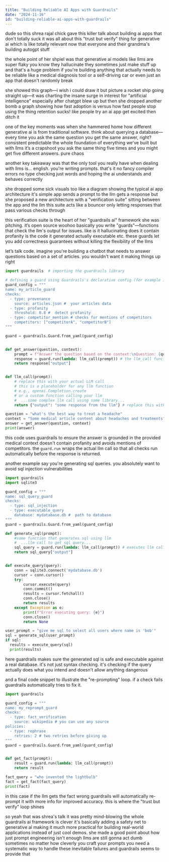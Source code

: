 ```yaml
---
title: "Building Reliable AI Apps with Guardrails"
date: "2024-11-16"
id: "building-reliable-ai-apps-with-guardrails"
---
```


dude so this shrea rajal chick gave this killer talk about building ai apps that don't totally suck  it was all about this "trust but verify" thing for generative ai which is like totally relevant now that everyone and their grandma's building autogpt stuff

the whole point of her shpiel was that  generative ai models like llms are super flaky  you know they hallucinate  they sometimes just make stuff up  and that's a huge problem if you're building anything that actually needs to be reliable like a medical diagnosis tool or a self-driving car or even just an app that doesn't randomly break


she showed this graph—i wish i could draw it but picture a rocket ship going straight up—it was charting the insane surge in interest for "artificial intelligence"  especially after chatgpt blew up  but then she dropped another bomb  a graph showing how fast adoption is versus how fast people stop using the thing  retention sucks!   like people try an ai app get excited then ditch it

one of the key moments was when she hammered home how different generative ai is from traditional software.  think about querying a database—every time you ask the same question you get the same answer, right?   consistent predictable  the whole foundation of everything we've built  but with llms it’s a crapshoot you ask the same thing five times and you might get five different answers.  pure chaos


another key takeaway was that the only tool you really have when dealing with llms is… english.  you're writing prompts.  that's it  no fancy compiler errors  no type checking  just words  and hoping the ai understands and behaves correctly


she dropped some sick visuals too like a diagram showing the typical ai app architecture  it's simple  app sends a prompt to the llm gets a response  but she proposed a new architecture with a "verification suite" sitting between the app and the llm  this suite acts like a bouncer only letting responses that pass various checks through


this verification suite is the heart of her "guardrails ai" framework she was pitching.  it’s open source woohoo  basically you write "guards"—functions that check the llm's output for issues.  like  is it hallucinating  does it contain profanity  is the code it generated actually executable  etc.  these guards let you add correctness guarantees without killing the flexibility of the llms



let’s talk code.  imagine you're building a chatbot that needs to answer questions based on a set of articles. you wouldn't want it making things up right


```python
import guardrails  # importing the guardrails library

# defining a guard using Guardrails's declarative config (for example in YAML)
guard_config = """
name: my_article_guard
checks:
  - type: provenance
    source: articles.json #  your articles data
  - type: profanity
    threshold: 0.8 #  detect profanity
  - type: competitor_mention # checks for mentions of competitors
    competitors: ["competitorA", "competitorB"]
"""

guard = guardrails.Guard.from_yaml(guard_config)


def get_answer(question, context):
    prompt = f"Answer the question based on the context:\nQuestion: {question}\nContext: {context}"
    response = guard.run(lambda: llm_call(prompt)) # the llm_call function handles actual LLM interaction
    return response["output"]


def llm_call(prompt):
    # replace this with your actual LLM call
    # this is a placeholder for any llm function
    # e.g., openai.Completion.create
    # or a custom function calling your llm
    #  ...some complex llm call using some library...
    return {"output": "some response from the llm"} # replace this with actual llm response

question = "what's the best way to treat a headache"
context = "Some medical article content about headaches and treatments"
answer = get_answer(question, context)
print(answer)
```


this code uses guardrails to ensure the answer is grounded in the provided medical context  doesn't contain profanity and avoids mentions of competitors. the  `guard.run` wraps the actual llm call so that all checks run automatically before the response is returned.


another example  say you're generating sql queries.  you absolutely want to avoid sql injection vulnerabilities


```python
import guardrails
import sqlite3

guard_config = """
name: sql_query_guard
checks:
  - type: sql_injection
  - type: executable_query
    database: mydatabase.db #  path to database
"""
guard = guardrails.Guard.from_yaml(guard_config)

def generate_sql(prompt):
    #some function that generates sql using llm
    #  ...llm call to get sql query...
    sql_query = guard.run(lambda: llm_call(prompt)) # executes llm call and checks it
    return sql_query["output"]


def execute_query(query):
    conn = sqlite3.connect('mydatabase.db')
    cursor = conn.cursor()
    try:
        cursor.execute(query)
        conn.commit()
        results = cursor.fetchall()
        conn.close()
        return results
    except Exception as e:
        print(f"Error executing query: {e}")
        conn.close()
        return None

user_prompt = "give me sql to select all users where name is 'bob'"
sql = generate_sql(user_prompt)
if sql:
  results = execute_query(sql)
  print(results)
```

here guardrails makes sure the generated sql is safe and executable against a real database.  it's not just syntax checking. it's checking if the query actually does what you intend and doesn't allow anything dangerous



and a final code snippet to illustrate the "re-prompting" loop. if a check fails guardrails automatically tries to fix it.


```python
import guardrails

guard_config = """
name: my_reprompt_guard
checks:
  - type: fact_verification
    source: wikipedia # you can use any source
policies:
  - type: rephrase
    retries: 2 # two retries before giving up
"""
guard = guardrails.Guard.from_yaml(guard_config)


def get_fact(prompt):
    result = guard.run(lambda: llm_call(prompt))
    return result

fact_query = "who invented the lightbulb"
fact = get_fact(fact_query)
print(fact)
```

in this case if the llm gets the fact wrong  guardrails will automatically re-prompt it with more info for improved accuracy.  this is where the "trust but verify" loop shines


so yeah that was shrea's talk  it was pretty mind-blowing  the whole guardrails ai framework is clever  it's basically adding a safety net to generative ai making it much more practical for building real-world applications  instead of just cool demos.  she made a good point about how just prompt engineering isn't enough llms are still gonna act dumb sometimes no matter how cleverly you craft your prompts   you need a systematic way to handle these inevitable failures and guardrails seems to provide that
